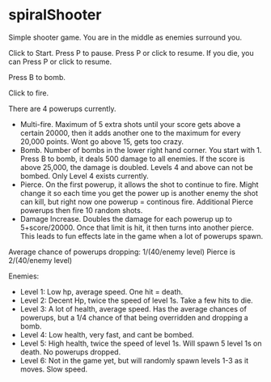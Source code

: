 # spiralShooter

Simple shooter game. You are in the middle as enemies surround you.

Click to Start.
Press P to pause. Press P or click to resume.
If you die, you can Press P or click to resume.

Press B to bomb.

Click to fire.

There are 4 powerups currently.

* Multi-fire. Maximum of 5 extra shots until your score gets above a certain 20000, then it adds another one to the maximum for every 20,000 points. Wont go above 15, gets too crazy.
* Bomb. Number of bombs in the lower right hand corner. You start with 1. Press B to bomb, it deals 500 damage to all enemies. If the score is above 25,000, the damage is doubled. Levels 4 and above can not be bombed. Only Level 4 exists currently. 
* Pierce. On the first powerup, it allows the shot to continue to fire. Might change it so each time you get the power up is another enemy the shot can kill, but right now one powerup = continous fire. Additional Pierce powerups then fire 10 random shots.
* Damage Increase. Doubles the damage for each powerup up to 5+score/20000. Once that limit is hit, it then turns into another pierce. This leads to fun effects late in the game when a lot of powerups spawn.

Average chance of powerups dropping:
1/(40/enemy level)
Pierce is 
2/(40/enemy level)

Enemies: 

* Level 1: Low hp, average speed. One hit = death.
* Level 2: Decent Hp, twice the speed of level 1s. Take a few hits to die.
* Level 3: A lot of health, average speed. Has the average chances of powerups, but a 1/4 chance of that being overridden and dropping a bomb.
* Level 4: Low health, very fast, and cant be bombed. 
* Level 5: High health, twice the speed of level 1s. Will spawn 5 level 1s on death. No powerups dropped.
* Level 6: Not in the game yet, but will randomly spawn levels 1-3 as it moves. Slow speed.

